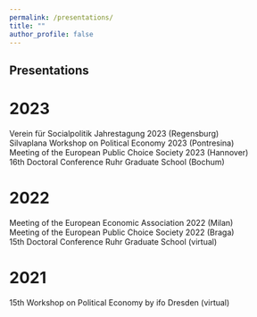 ```yaml
---
permalink: /presentations/
title: ""
author_profile: false
---
```

## Presentations

# 2023
Verein für Socialpolitik Jahrestagung 2023 (Regensburg)  
Silvaplana Workshop on Political Economy 2023 (Pontresina)  
Meeting of the European Public Choice Society 2023 (Hannover)  
16th Doctoral Conference Ruhr Graduate School (Bochum)  

# 2022
Meeting of the European Economic Association 2022 (Milan)  
Meeting of the European Public Choice Society 2022 (Braga)  
15th Doctoral Conference Ruhr Graduate School (virtual)  

# 2021
15th Workshop on Political Economy by ifo Dresden (virtual)  
